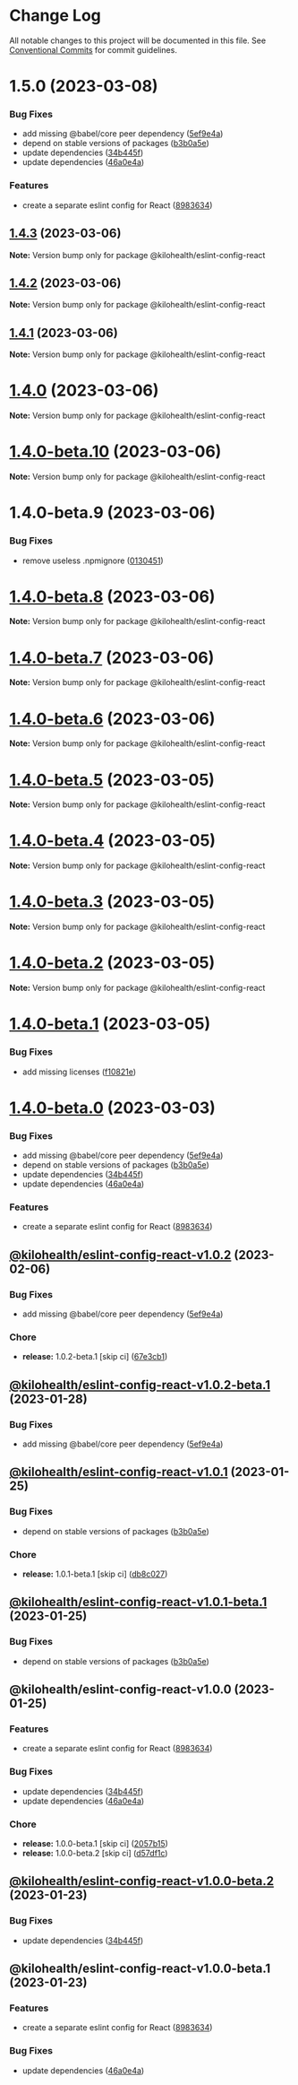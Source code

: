 # Change Log

All notable changes to this project will be documented in this file.
See [Conventional Commits](https://conventionalcommits.org) for commit guidelines.

# 1.5.0 (2023-03-08)

### Bug Fixes

- add missing @babel/core peer dependency ([5ef9e4a](https://github.com/kilohealth/eslint-config/commit/5ef9e4abf7b68882a3deddbec98f3e908d0813f1))
- depend on stable versions of packages ([b3b0a5e](https://github.com/kilohealth/eslint-config/commit/b3b0a5ef732ca06769660ff92cefcea57d15040a))
- update dependencies ([34b445f](https://github.com/kilohealth/eslint-config/commit/34b445f8f970592d9ca0b5e4c14fab0465792e58))
- update dependencies ([46a0e4a](https://github.com/kilohealth/eslint-config/commit/46a0e4ae85d1bf1ca9e3f202ea3684c79993817c))

### Features

- create a separate eslint config for React ([8983634](https://github.com/kilohealth/eslint-config/commit/898363433d8900611d0fda87c8a5212d7cb7f2a4))

## [1.4.3](https://github.com/kilohealth/eslint-config/compare/@kilohealth/eslint-config-react@1.4.2...@kilohealth/eslint-config-react@1.4.3) (2023-03-06)

**Note:** Version bump only for package @kilohealth/eslint-config-react

## [1.4.2](https://github.com/kilohealth/eslint-config/compare/@kilohealth/eslint-config-react@1.4.1...@kilohealth/eslint-config-react@1.4.2) (2023-03-06)

**Note:** Version bump only for package @kilohealth/eslint-config-react

## [1.4.1](https://github.com/kilohealth/eslint-config/compare/@kilohealth/eslint-config-react@1.4.0...@kilohealth/eslint-config-react@1.4.1) (2023-03-06)

**Note:** Version bump only for package @kilohealth/eslint-config-react

# [1.4.0](https://github.com/kilohealth/eslint-config/compare/@kilohealth/eslint-config-react@1.4.0-beta.10...@kilohealth/eslint-config-react@1.4.0) (2023-03-06)

**Note:** Version bump only for package @kilohealth/eslint-config-react

# [1.4.0-beta.10](https://github.com/kilohealth/eslint-config/compare/@kilohealth/eslint-config-react@1.4.0-beta.9...@kilohealth/eslint-config-react@1.4.0-beta.10) (2023-03-06)

**Note:** Version bump only for package @kilohealth/eslint-config-react

# 1.4.0-beta.9 (2023-03-06)

### Bug Fixes

- remove useless .npmignore ([0130451](https://github.com/kilohealth/eslint-config/commit/0130451e38226189891f0df8e90e090254ee7f79))

# [1.4.0-beta.8](https://github.com/kilohealth/eslint-config/compare/v1.4.0-beta.7...v1.4.0-beta.8) (2023-03-06)

**Note:** Version bump only for package @kilohealth/eslint-config-react

# [1.4.0-beta.7](https://github.com/kilohealth/eslint-config/compare/v1.4.0-beta.6...v1.4.0-beta.7) (2023-03-06)

**Note:** Version bump only for package @kilohealth/eslint-config-react

# [1.4.0-beta.6](https://github.com/kilohealth/eslint-config/compare/v1.4.0-beta.5...v1.4.0-beta.6) (2023-03-06)

**Note:** Version bump only for package @kilohealth/eslint-config-react

# [1.4.0-beta.5](https://github.com/kilohealth/eslint-config/compare/v1.4.0-beta.4...v1.4.0-beta.5) (2023-03-05)

**Note:** Version bump only for package @kilohealth/eslint-config-react

# [1.4.0-beta.4](https://github.com/kilohealth/eslint-config/compare/v1.4.0-beta.3...v1.4.0-beta.4) (2023-03-05)

**Note:** Version bump only for package @kilohealth/eslint-config-react

# [1.4.0-beta.3](https://github.com/kilohealth/eslint-config/compare/v1.4.0-beta.2...v1.4.0-beta.3) (2023-03-05)

**Note:** Version bump only for package @kilohealth/eslint-config-react

# [1.4.0-beta.2](https://github.com/kilohealth/eslint-config/compare/v1.4.0-beta.1...v1.4.0-beta.2) (2023-03-05)

**Note:** Version bump only for package @kilohealth/eslint-config-react

# [1.4.0-beta.1](https://github.com/kilohealth/eslint-config/compare/v1.4.0-beta.0...v1.4.0-beta.1) (2023-03-05)

### Bug Fixes

- add missing licenses ([f10821e](https://github.com/kilohealth/eslint-config/commit/f10821e57be5f959b2f755b8f1c1180798680e07))

# [1.4.0-beta.0](https://github.com/kilohealth/eslint-config/compare/v1.0.0...v1.4.0-beta.0) (2023-03-03)

### Bug Fixes

- add missing @babel/core peer dependency ([5ef9e4a](https://github.com/kilohealth/eslint-config/commit/5ef9e4abf7b68882a3deddbec98f3e908d0813f1))
- depend on stable versions of packages ([b3b0a5e](https://github.com/kilohealth/eslint-config/commit/b3b0a5ef732ca06769660ff92cefcea57d15040a))
- update dependencies ([34b445f](https://github.com/kilohealth/eslint-config/commit/34b445f8f970592d9ca0b5e4c14fab0465792e58))
- update dependencies ([46a0e4a](https://github.com/kilohealth/eslint-config/commit/46a0e4ae85d1bf1ca9e3f202ea3684c79993817c))

### Features

- create a separate eslint config for React ([8983634](https://github.com/kilohealth/eslint-config/commit/898363433d8900611d0fda87c8a5212d7cb7f2a4))

## [@kilohealth/eslint-config-react-v1.0.2](https://github.com/kilohealth/eslint-config/compare/@kilohealth/eslint-config-react-v1.0.1...@kilohealth/eslint-config-react-v1.0.2) (2023-02-06)

### Bug Fixes

- add missing @babel/core peer dependency ([5ef9e4a](https://github.com/kilohealth/eslint-config/commit/5ef9e4abf7b68882a3deddbec98f3e908d0813f1))

### Chore

- **release:** 1.0.2-beta.1 [skip ci] ([67e3cb1](https://github.com/kilohealth/eslint-config/commit/67e3cb19ece8f74517016cc57f779dc6b1d2551c))

## [@kilohealth/eslint-config-react-v1.0.2-beta.1](https://github.com/kilohealth/eslint-config/compare/@kilohealth/eslint-config-react-v1.0.1...@kilohealth/eslint-config-react-v1.0.2-beta.1) (2023-01-28)

### Bug Fixes

- add missing @babel/core peer dependency ([5ef9e4a](https://github.com/kilohealth/eslint-config/commit/5ef9e4abf7b68882a3deddbec98f3e908d0813f1))

## [@kilohealth/eslint-config-react-v1.0.1](https://github.com/kilohealth/eslint-config/compare/@kilohealth/eslint-config-react-v1.0.0...@kilohealth/eslint-config-react-v1.0.1) (2023-01-25)

### Bug Fixes

- depend on stable versions of packages ([b3b0a5e](https://github.com/kilohealth/eslint-config/commit/b3b0a5ef732ca06769660ff92cefcea57d15040a))

### Chore

- **release:** 1.0.1-beta.1 [skip ci] ([db8c027](https://github.com/kilohealth/eslint-config/commit/db8c02722c06b8cb59a5dd1e9dcf97a1c476eccf))

## [@kilohealth/eslint-config-react-v1.0.1-beta.1](https://github.com/kilohealth/eslint-config/compare/@kilohealth/eslint-config-react-v1.0.0...@kilohealth/eslint-config-react-v1.0.1-beta.1) (2023-01-25)

### Bug Fixes

- depend on stable versions of packages ([b3b0a5e](https://github.com/kilohealth/eslint-config/commit/b3b0a5ef732ca06769660ff92cefcea57d15040a))

## @kilohealth/eslint-config-react-v1.0.0 (2023-01-25)

### Features

- create a separate eslint config for React ([8983634](https://github.com/kilohealth/eslint-config/commit/898363433d8900611d0fda87c8a5212d7cb7f2a4))

### Bug Fixes

- update dependencies ([34b445f](https://github.com/kilohealth/eslint-config/commit/34b445f8f970592d9ca0b5e4c14fab0465792e58))
- update dependencies ([46a0e4a](https://github.com/kilohealth/eslint-config/commit/46a0e4ae85d1bf1ca9e3f202ea3684c79993817c))

### Chore

- **release:** 1.0.0-beta.1 [skip ci] ([2057b15](https://github.com/kilohealth/eslint-config/commit/2057b151b609ab6215e51d1afe8c62a0eec8aa64))
- **release:** 1.0.0-beta.2 [skip ci] ([d57df1c](https://github.com/kilohealth/eslint-config/commit/d57df1cfb99baca87292461fe4e7b3edae2c6f04))

## [@kilohealth/eslint-config-react-v1.0.0-beta.2](https://github.com/kilohealth/eslint-config/compare/@kilohealth/eslint-config-react-v1.0.0-beta.1...@kilohealth/eslint-config-react-v1.0.0-beta.2) (2023-01-23)

### Bug Fixes

- update dependencies ([34b445f](https://github.com/kilohealth/eslint-config/commit/34b445f8f970592d9ca0b5e4c14fab0465792e58))

## @kilohealth/eslint-config-react-v1.0.0-beta.1 (2023-01-23)

### Features

- create a separate eslint config for React ([8983634](https://github.com/kilohealth/eslint-config/commit/898363433d8900611d0fda87c8a5212d7cb7f2a4))

### Bug Fixes

- update dependencies ([46a0e4a](https://github.com/kilohealth/eslint-config/commit/46a0e4ae85d1bf1ca9e3f202ea3684c79993817c))
